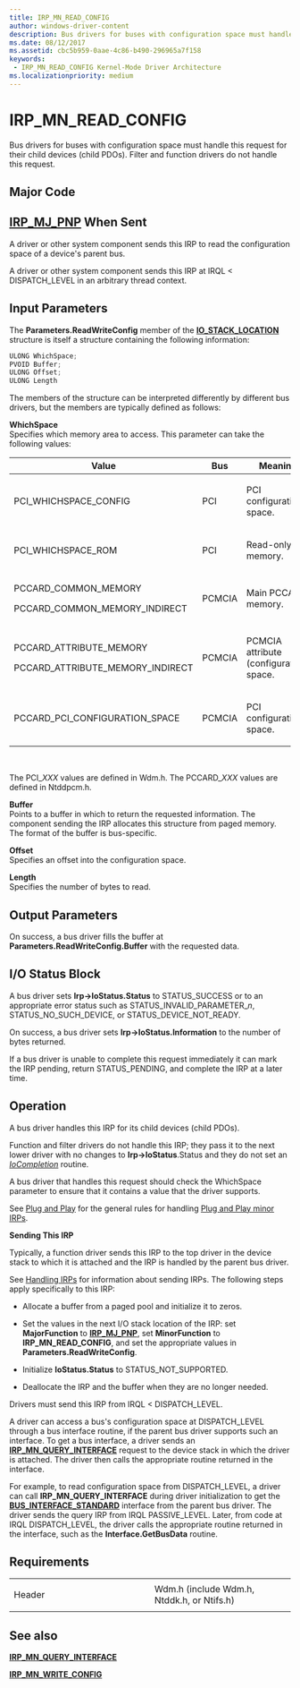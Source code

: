 ```yaml
---
title: IRP_MN_READ_CONFIG
author: windows-driver-content
description: Bus drivers for buses with configuration space must handle this request for their child devices (child PDOs). Filter and function drivers do not handle this request.
ms.date: 08/12/2017
ms.assetid: cbc5b959-0aae-4c86-b490-296965a7f158
keywords:
 - IRP_MN_READ_CONFIG Kernel-Mode Driver Architecture
ms.localizationpriority: medium
---
```


# IRP\_MN\_READ\_CONFIG


Bus drivers for buses with configuration space must handle this request for their child devices (child PDOs). Filter and function drivers do not handle this request.

Major Code
----------

[**IRP\_MJ\_PNP**](irp-mj-pnp.md)
When Sent
---------

A driver or other system component sends this IRP to read the configuration space of a device's parent bus.

A driver or other system component sends this IRP at IRQL &lt; DISPATCH\_LEVEL in an arbitrary thread context.

## Input Parameters


The **Parameters.ReadWriteConfig** member of the [**IO\_STACK\_LOCATION**](https://msdn.microsoft.com/library/windows/hardware/ff550659) structure is itself a structure containing the following information:

```cpp
ULONG WhichSpace;
PVOID Buffer;
ULONG Offset;
ULONG Length
```

The members of the structure can be interpreted differently by different bus drivers, but the members are typically defined as follows:

<a href="" id="whichspace"></a>**WhichSpace**  
Specifies which memory area to access. This parameter can take the following values:

<table>
<colgroup>
<col width="33%" />
<col width="33%" />
<col width="33%" />
</colgroup>
<thead>
<tr class="header">
<th>Value</th>
<th>Bus</th>
<th>Meaning</th>
</tr>
</thead>
<tbody>
<tr class="odd">
<td><p>PCI_WHICHSPACE_CONFIG</p></td>
<td><p>PCI</p></td>
<td><p>PCI configuration space.</p></td>
</tr>
<tr class="even">
<td><p>PCI_WHICHSPACE_ROM</p></td>
<td><p>PCI</p></td>
<td><p>Read-only memory.</p></td>
</tr>
<tr class="odd">
<td><p>PCCARD_COMMON_MEMORY</p>
<p>PCCARD_COMMON_MEMORY_INDIRECT</p></td>
<td><p>PCMCIA</p></td>
<td><p>Main PCCARD memory.</p></td>
</tr>
<tr class="even">
<td><p>PCCARD_ATTRIBUTE_MEMORY</p>
<p>PCCARD_ATTRIBUTE_MEMORY_INDIRECT</p></td>
<td><p>PCMCIA</p></td>
<td><p>PCMCIA attribute (configuration) space.</p></td>
</tr>
<tr class="odd">
<td><p>PCCARD_PCI_CONFIGURATION_SPACE</p></td>
<td><p>PCMCIA</p></td>
<td><p>PCI configuration space.</p></td>
</tr>
</tbody>
</table>

 

The PCI\_*XXX* values are defined in Wdm.h. The PCCARD\_*XXX* values are defined in Ntddpcm.h.

<a href="" id="buffer"></a>**Buffer**  
Points to a buffer in which to return the requested information. The component sending the IRP allocates this structure from paged memory. The format of the buffer is bus-specific.

<a href="" id="offset"></a>**Offset**  
Specifies an offset into the configuration space.

<a href="" id="length"></a>**Length**  
Specifies the number of bytes to read.

## Output Parameters


On success, a bus driver fills the buffer at **Parameters.ReadWriteConfig.Buffer** with the requested data.

## I/O Status Block


A bus driver sets **Irp-&gt;IoStatus.Status** to STATUS\_SUCCESS or to an appropriate error status such as STATUS\_INVALID\_PARAMETER\_*n*, STATUS\_NO\_SUCH\_DEVICE, or STATUS\_DEVICE\_NOT\_READY.

On success, a bus driver sets **Irp-&gt;IoStatus.Information** to the number of bytes returned.

If a bus driver is unable to complete this request immediately it can mark the IRP pending, return STATUS\_PENDING, and complete the IRP at a later time.

Operation
---------

A bus driver handles this IRP for its child devices (child PDOs).

Function and filter drivers do not handle this IRP; they pass it to the next lower driver with no changes to **Irp-&gt;IoStatus**.Status and they do not set an [*IoCompletion*](https://msdn.microsoft.com/library/windows/hardware/ff548354) routine.

A bus driver that handles this request should check the WhichSpace parameter to ensure that it contains a value that the driver supports.

See [Plug and Play](https://msdn.microsoft.com/library/windows/hardware/ff547125) for the general rules for handling [Plug and Play minor IRPs](plug-and-play-minor-irps.md).

**Sending This IRP**

Typically, a function driver sends this IRP to the top driver in the device stack to which it is attached and the IRP is handled by the parent bus driver.

See [Handling IRPs](https://msdn.microsoft.com/library/windows/hardware/ff546847) for information about sending IRPs. The following steps apply specifically to this IRP:

-   Allocate a buffer from a paged pool and initialize it to zeros.

-   Set the values in the next I/O stack location of the IRP: set **MajorFunction** to [**IRP\_MJ\_PNP**](irp-mj-pnp.md), set **MinorFunction** to **IRP\_MN\_READ\_CONFIG**, and set the appropriate values in **Parameters.ReadWriteConfig**.

-   Initialize **IoStatus.Status** to STATUS\_NOT\_SUPPORTED.

-   Deallocate the IRP and the buffer when they are no longer needed.

Drivers must send this IRP from IRQL &lt; DISPATCH\_LEVEL.

A driver can access a bus's configuration space at DISPATCH\_LEVEL through a bus interface routine, if the parent bus driver supports such an interface. To get a bus interface, a driver sends an [**IRP\_MN\_QUERY\_INTERFACE**](irp-mn-query-interface.md) request to the device stack in which the driver is attached. The driver then calls the appropriate routine returned in the interface.

For example, to read configuration space from DISPATCH\_LEVEL, a driver can call **IRP\_MN\_QUERY\_INTERFACE** during driver initialization to get the [**BUS\_INTERFACE\_STANDARD**](https://msdn.microsoft.com/library/windows/hardware/ff540707) interface from the parent bus driver. The driver sends the query IRP from IRQL PASSIVE\_LEVEL. Later, from code at IRQL DISPATCH\_LEVEL, the driver calls the appropriate routine returned in the interface, such as the **Interface.GetBusData** routine.

Requirements
------------

<table>
<colgroup>
<col width="50%" />
<col width="50%" />
</colgroup>
<tbody>
<tr class="odd">
<td><p>Header</p></td>
<td>Wdm.h (include Wdm.h, Ntddk.h, or Ntifs.h)</td>
</tr>
</tbody>
</table>

## See also


[**IRP\_MN\_QUERY\_INTERFACE**](irp-mn-query-interface.md)

[**IRP\_MN\_WRITE\_CONFIG**](irp-mn-write-config.md)

 

 




